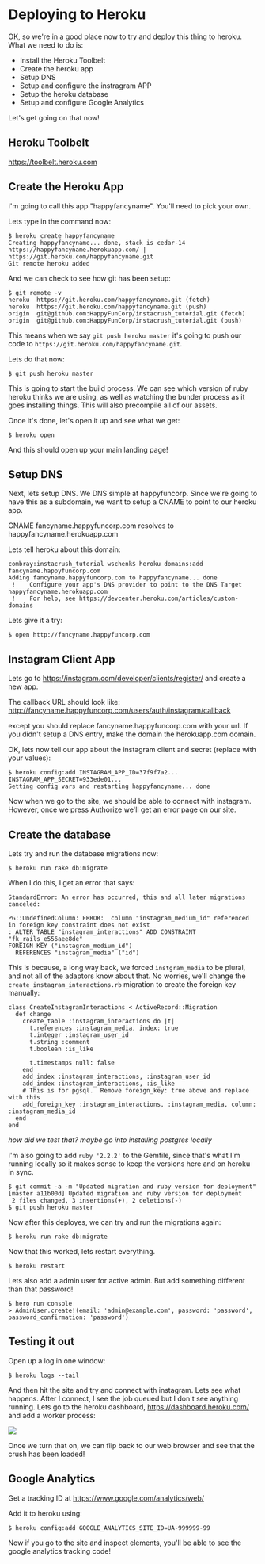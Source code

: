 # Deploying to Heroku

OK, so we're in a good place now to try and deploy this thing to heroku.  What we need to do is:

- Install the Heroku Toolbelt
- Create the heroku app
- Setup DNS
- Setup and configure the instragram APP
- Setup the heroku database
- Setup and configure Google Analytics

Let's get going on that now!

## Heroku Toolbelt

https://toolbelt.heroku.com

## Create the Heroku App

I'm going to call this app "happyfancyname".  You'll need to pick your own.

Lets type in the command now:
```
$ heroku create happyfancyname
Creating happyfancyname... done, stack is cedar-14
https://happyfancyname.herokuapp.com/ | https://git.heroku.com/happyfancyname.git
Git remote heroku added
```

And we can check to see how git has been setup:

```
$ git remote -v
heroku	https://git.heroku.com/happyfancyname.git (fetch)
heroku	https://git.heroku.com/happyfancyname.git (push)
origin	git@github.com:HappyFunCorp/instacrush_tutorial.git (fetch)
origin	git@github.com:HappyFunCorp/instacrush_tutorial.git (push)
```

This means when we say `git push heroku master` it's going to push our code to `https://git.heroku.com/happyfancyname.git`.

Lets do that now:

```
$ git push heroku master
```


This is going to start the build process.  We can see which version of ruby heroku thinks we are using, as well as watching the bunder process as it goes installing things.  This will also precompile all of our assets.

Once it's done, let's open it up and see what we get:

```
$ heroku open
```

And this should open up your main landing page! 

## Setup DNS

Next, lets setup DNS.  We DNS simple at happyfuncorp.  Since we're going to have this as a subdomain, we want to setup a CNAME to point to our heroku app.

CNAME fancyname.happyfuncorp.com resolves to happyfancyname.herokuapp.com

Lets tell heroku about this domain:

```
combray:instacrush_tutorial wschenk$ heroku domains:add fancyname.happyfuncorp.com
Adding fancyname.happyfuncorp.com to happyfancyname... done
 !    Configure your app's DNS provider to point to the DNS Target happyfancyname.herokuapp.com
 !    For help, see https://devcenter.heroku.com/articles/custom-domains
```

Lets give it a try:

```
$ open http://fancyname.happyfuncorp.com
```

## Instagram Client App

Lets go to  https://instagram.com/developer/clients/register/ and create a new app.

The callback URL should look like:
http://fancyname.happyfuncorp.com/users/auth/instagram/callback

except you should replace fancyname.happyfuncorp.com with your url.  If you didn't setup a DNS entry, make the domain the herokuapp.com domain.

OK, lets now tell our app about the instagram client and secret (replace with your values):

```
$ heroku config:add INSTAGRAM_APP_ID=37f9f7a2...  INSTAGRAM_APP_SECRET=933ede01...
Setting config vars and restarting happyfancyname... done
```

Now when we go to the site, we should be able to connect with instagram. However, once we press Authorize we'll get an error page on our site.

## Create the database

Lets try and run the database migrations now:

```
$ heroku run rake db:migrate
```

When I do this, I get an error that says:

```
StandardError: An error has occurred, this and all later migrations canceled:

PG::UndefinedColumn: ERROR:  column "instagram_medium_id" referenced in foreign key constraint does not exist
: ALTER TABLE "instagram_interactions" ADD CONSTRAINT "fk_rails_e556aee8de"
FOREIGN KEY ("instagram_medium_id")
  REFERENCES "instagram_media" ("id")
```

This is because, a long way back, we forced `instgram_media` to be plural, and not all of the adaptors know about that.  No worries, we'll change the `create_instagram_interactions.rb` migration to create the foreign key manually:

```
class CreateInstagramInteractions < ActiveRecord::Migration
  def change
    create_table :instagram_interactions do |t|
      t.references :instagram_media, index: true
      t.integer :instagram_user_id
      t.string :comment
      t.boolean :is_like

      t.timestamps null: false
    end
    add_index :instagram_interactions, :instagram_user_id
    add_index :instagram_interactions, :is_like
    # This is for pgsql.  Remove foreign_key: true above and replace with this
    add_foreign_key :instagram_interactions, :instagram_media, column: :instagram_media_id
  end
end
```


_how did we test that?  maybe go into installing postgres locally_


I'm also going to add `ruby '2.2.2'` to the Gemfile, since that's what I'm running locally so it makes sense to keep the versions here and on heroku in sync.  

```
$ git commit -a -m "Updated migration and ruby version for deployment"
[master a11b00d] Updated migration and ruby version for deployment
 2 files changed, 3 insertions(+), 2 deletions(-)
$ git push heroku master
```

Now after this deployes, we can try and run the migrations again:

```
$ heroku run rake db:migrate
```

Now that this worked, lets restart everything.

```
$ heroku restart
```

Lets also add a admin user for active admin.  But add something different than that password!

```
$ hero run console
> AdminUser.create!(email: 'admin@example.com', password: 'password', password_confirmation: 'password')
```

## Testing it out

Open up a log in one window:

```
$ heroku logs --tail
```

And then hit the site and try and connect with instagram.  Lets see what happens.  After I connect, I see the job queued but I don't see anything running.  Lets go to the heroku dashboard, https://dashboard.heroku.com/ and add a worker process:

![](happyfancyname_·_Resources___Heroku.jpg)

Once we turn that on, we can flip back to our web browser and see that the crush has been loaded!

## Google Analytics

Get a tracking ID at https://www.google.com/analytics/web/

Add it to heroku using:

```
$ heroku config:add GOOGLE_ANALYTICS_SITE_ID=UA-999999-99
```

Now if you go to the site and inspect elements, you'll be able to see  the google analytics tracking code!